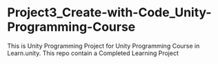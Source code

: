 # Project3_Create-with-Code_Unity-Programming-Course
 This is Unity Programming Project for Unity Programming Course in Learn.unity. This repo contain a Completed Learning Project
